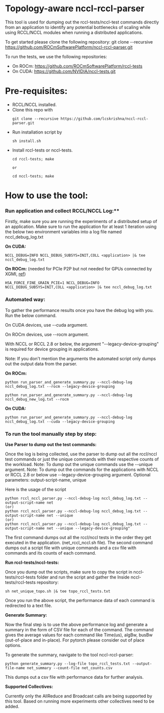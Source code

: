 # Topology-aware nccl-rccl-parser
This tool is used for dumping out the rccl-tests/nccl-test commands directly from an application to identify any potential bottlenecks of scaling while using RCCL/NCCL modules when running a distributed applications.

To get started please clone the following repository: 
git clone --recursive https://github.com/ROCmSoftwarePlatform/nccl-rccl-parser.git

To run the tests, we use the following repositories:

* On ROCm: https://github.com/ROCmSoftwarePlatform/rccl-tests
* On CUDA: https://github.com/NVIDIA/nccl-tests.git

# Pre-requisites:
* RCCL/NCCL installed. 
* Clone this repo with 
  ```
  git clone --recursive https://github.com/lcskrishna/nccl-rccl-parser.git
  ```
* Run installation script by 
  ```
  sh install.sh
  ```
* Install rccl-tests or nccl-tests.
  ```
  cd rccl-tests; make
  
  or
  
  cd nccl-tests; make
  ```
# How to use the tool:

### Run application and collect RCCL/NCCL Log:**

Firstly, make sure you are running the experiments of a distributed setup of an application.
Make sure to run the application for at least 1 iteration using the below two environment variables into a log file named nccl_debug_log.txt

**On CUDA:**
```
NCCL_DEBUG=INFO NCCL_DEBUG_SUBSYS=INIT,COLL <application> |& tee nccl_debug_log.txt
```
**On ROCm:** (needed for PCIe P2P but not needed for GPUs connected by XGMI, [ref](https://github.com/ROCmSoftwarePlatform/rccl/issues/92#issuecomment-540696989))
```
HSA_FORCE_FINE_GRAIN_PCIE=1 NCCL_DEBUG=INFO NCCL_DEBUG_SUBSYS=INIT,COLL <application> |& tee nccl_debug_log.txt
```


### Automated way:

To gather the performance results once you have the debug log with you. Run the below command. 

On CUDA devices, use --cuda argument.

On ROCm devices, use --rocm argument.

With NCCL or RCCL 2.8 or below, the argument "--legacy-device-grouping" is required for device grouping in applications. 

Note: If you don't mention the arguments the automated script only dumps out the output data from the parser. 

**On ROCm:**

```
python run_parser_and_generate_summary.py --nccl-debug-log nccl_debug_log.txt --rocm --legacy-device-grouping
```

```
python run_parser_and_generate_summary.py --nccl-debug-log nccl_debug_new_log.txt --rocm
```

**On CUDA:**

```
python run_parser_and_generate_summary.py --nccl-debug-log nccl_debug_log.txt --cuda --legacy-device-grouping
```

### To run the tool manually step by step:

**Use Parser to dump out the test commands:**

Once the log is being collected, use the parser to dump out all the rccl/nccl test commands or just the unique commands with their respective counts of the workload.
Note: To dump out the unique commands use the --unique argument. 
Note: To dump out the commands for the applications with NCCL or RCCL 2.8 or below use --legacy-device-grouping argument. 
Optional parameters: output-script-name, unique

Here is the usage of the script

```
python rccl_nccl_parser.py --nccl-debug-log nccl_debug_log.txt --output-script-name net
(or)
python rccl_nccl_parser.py --nccl-debug-log nccl_debug_log.txt --output-script-name net --unique
(or)
python rccl_nccl_parser.py --nccl-debug-log nccl_debug_log.txt --output-script-name net --unique --legacy-device-grouping"
```

The first command dumps out all the rccl/nccl tests in the order they get executed in the application. (net_rccl_nccl.sh file).
The second command dumps out a script file with unique commands and a csv file with commands and its counts of each command. 

**Run rccl-tests/nccl-tests:**

Once you dump out the scripts, make sure to copy the script in nccl-tests/rccl-tests folder and run the script and gather the 
Inside nccl-tests/rccl-tests repository:

```sh net_unique_topo.sh |& tee topo_rccl_tests.txt```

Once you run the above script, the performance data of each command is redirected to a text file. 

**Generate Summary:**

Now the final step is to use the above performance log and generate a summary in the form of CSV file for each of the command. The command gives the average values for each command like Time(us), algBw, busBw (out-of-place and in-place). For pytorch please consider out of place options. 

To generate the summary, navigate to the tool nccl-rccl-parser:

```
python generate_summary.py --log-file topo_rccl_tests.txt --output-file-name net_summary --count-file net_counts.csv
```
This dumps out a csv file with performance data for further analysis. 

**Supported Collectives:**

Currently only the AllReduce and Broadcast calls are being supported by this tool. Based on running more experiments other collectives need to be added. 

